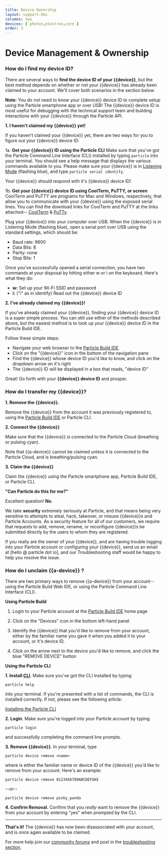 ```yaml
---
title: Device Ownership
layout: support.hbs
columns: two
devices: [ photon,electron,core ]
order: 3
---
```


Device Management & Ownership
===

### How do I find my device ID?

There are several ways to **find the device ID of your {{device}}**, but the best method depends on whether or not your {{device}} has already been claimed to your account.  We'll cover both scenarios in the section below.

**Note:** You do not need to know your {{device}} device ID to complete setup using the Particle smartphone app or over USB!  The {{device}} device ID is most useful for debugging with the technical support team and building interactions with your {{device}} through the Particle API.

**1. I haven't claimed my {{device}} yet!**

If you haven't claimed your {{device}} yet, there are two ways for you to figure out your {{device}} device ID:

  1a. **Get your {{device}} ID using the Particle CLI** Make sure that you've got the Particle Command Line Interface (CLI) installed by typing `particle`
into your terminal.
You should see a help message that displays the various commands available to you.  Please make sure your {{device}} is in [Listening Mode](https://mtc.cdn.vine.co/r/videos/B75AACF6B91015398617940668416_154e6c92f81.4.3.1608668747173494282_V_AMvRCF0NS2Y_i_y0FdDV9ABtESHh9GR_VFKEu8Pn8Q3ZHYx9l32NfspugyWKJh.mp4?versionId=l_G0UVaqFXFSdJVxAeJ3.56M1HhVfO9S) (flashing blue), and type ``particle serial identify``.

Your {{device}} should respond with it's {{device}} device ID!

  1b. **Get your {{device}} device ID using CoolTerm, PuTTY, or screen** CoolTerm and PuTTY are programs for Mac and Windows, respectively, that allow you to communicate with your {{device}} using the exposed serial lines.  You can find the download links for CoolTerm and PuTTY at the links attached--
  [CoolTerm](http://freeware.the-meiers.org/) & [PuTTy](http://www.chiark.greenend.org.uk/~sgtatham/putty/latest.html).

Plug your {{device}} into your computer over USB. When the {{device}} is in Listening Mode (flashing blue), open a serial port over USB using the standard settings, which should be:

- Baud rate: 9600
- Data Bits: 8
- Parity: none
- Stop Bits: 1

Once you've successfully opened a serial connection, you have two commands at your disposal by hitting either w or i on the keyboard. Here's what they do:

- **w:** Set up your Wi-Fi SSID and password
- **i:** ("i" as in identify) Read out the {{device}} device ID

**2. I've already claimed my {{device}}!**

If you've already claimed your {{device}}, finding your {{device}} device ID is a super simple process. You can still use either of the methods described above, but the easiest method is to look up your {{device}} device ID in the Particle Build IDE.

Follow these simple steps:

- Navigate your web browser to the [Particle Build IDE](https://build.particle.io/build).
- Click on the "{{device}}" icon in the bottom of the navigation pane
- Find the {{device}} whose device ID you'd like to know, and click on the dropdown arrow on it's right
- The {{device}} ID will be displayed in a box that reads, "device ID"


Great! Go forth with your **{{device}} device ID** and prosper.


### How do I transfer my {{device}}?

**1. Remove the {{device}}.**

Remove the {{device}} from the account it was previously registered to, using the [Particle Build IDE](https://build.particle.io/build) or Particle CLI.

**2. Connect the {{device}}**

Make sure that the {{device}} is connected to the Particle Cloud (breathing or pulsing cyan).

Note that {{a-device}} cannot be claimed unless it is connected to the Particle Cloud, and is breathing/pulsing cyan.

**3. Claim the {{device}}**

Claim the {{device}} using the Particle smartphone app, Particle Build IDE, or Particle CLI.

**"Can Particle do this for me?"**

Excellent question! **No.**

We take **security** extremely seriously at Particle, and that means being very sensitive to attempts to steal, hack, takeover, or misuse {{device}}s and Particle Accounts. As a security feature for all of our customers, we require that requests to add, remove, rename, or reconfigure {{device}}s be submitted directly by the users to whom they are registered.

If you really are the owner of your {{device}}, and are having trouble logging into your Particle account or configuring your {{device}}, send us an email at [hello @ particle dot io], and our Troubleshooting staff would be happy to help you resolve the issue.

### How do I unclaim {{a-device}} ?

There are two primary ways to remove {{a-device}} from your account--using the Particle Build Web IDE, or using the Particle Command Line Interface (CLI).

**Using Particle Build**

1. Login to your Particle account at the [Particle Build IDE](https://build.particle.io/build) home page

2. Click on the "Devices" icon in the bottom left-hand panel

3. Identify the {{device}} that you'd like to remove from your account, either by the familiar name you gave it when you added it to your account, or it's device ID.

4. Click on the arrow next to the device you'd like to remove, and click the blue "REMOVE DEVICE" button


**Using the Particle CLI**

**1. Install [CLI](/guide/tools-and-features/cli)**.  Make sure you've got the CLI installed by typing

``particle help``

into your terminal. If you're presented with a list of commands, the CLI is installed correctly. If not, please see the following article:

[Installing the Particle CLI](/guide/tools-and-features/cli/)

**2. Login**.  Make sure you're logged into your Particle account by typing

``particle login``

and successfully completing the command line prompts.

**3. Remove {{device}}**.  In your terminal, type

``particle device remove <name>``

where <name> is either the familiar name or device ID of the {{device}} you'd like to remove from your account. Here's an example:

``particle device remove 0123456789ABCDEFGHI``

--or--

``particle device remove pinky_panda``

**4. Confirm Removal.**  Confirm that you *really* want to remove the {{device}} from your account by entering "yes" when prompted by the CLI.

---

**That's it!** The {{device}} has now been disassociated with your account, and is once again available to be claimed.

For more help join our [community forums](http://community.particle.io/) and post in the [troubleshooting section](https://community.particle.io/c/troubleshooting).
